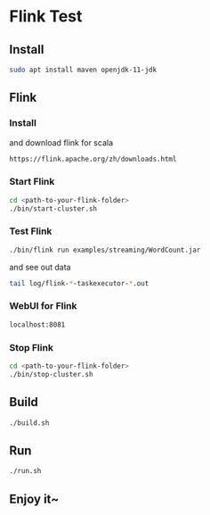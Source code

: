 # Flink Test

## Install

```bash
sudo apt install maven openjdk-11-jdk
```

## Flink

### Install

and download flink for scala

```bash
https://flink.apache.org/zh/downloads.html
```

### Start Flink

```bash
cd <path-to-your-flink-folder>
./bin/start-cluster.sh
```

### Test Flink

```bash
./bin/flink run examples/streaming/WordCount.jar
```

and see out data

```bash
tail log/flink-*-taskexecutor-*.out
```

### WebUI for Flink

```bash
localhost:8081
```

### Stop Flink

```bash
cd <path-to-your-flink-folder>
./bin/stop-cluster.sh
```

## Build

```bash
./build.sh
```

## Run

```bash
./run.sh
```

## Enjoy it~

